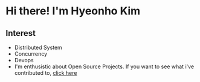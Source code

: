 # Hi there! I'm Hyeonho Kim

## Interest
* Distributed System
* Concurrency
* Devops
* I'm enthusistic about Open Source Projects. If you want to see what i've contributed to, [click here](https://wary-carp-8ac.notion.site/Open-Source-Projects-I-ve-Contributed-To-7b74fb591b1b48bba8a2671098e6d92b)

